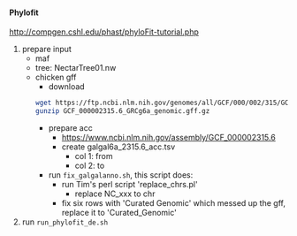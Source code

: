 
#### Phylofit
http://compgen.cshl.edu/phast/phyloFit-tutorial.php
1. prepare input
    - maf
    - tree: NectarTree01.nw
    - chicken gff
        - download
        ```bash
        wget https://ftp.ncbi.nlm.nih.gov/genomes/all/GCF/000/002/315/GCF_000002315.6_GRCg6a/GCF_000002315.6_GRCg6a_genomic.gff.gz
        gunzip GCF_000002315.6_GRCg6a_genomic.gff.gz
        ```
        - prepare acc
          - https://www.ncbi.nlm.nih.gov/assembly/GCF_000002315.6
          - create galgal6a_2315.6_acc.tsv
            - col 1: from
            - col 2: to
        - run ```fix_galgalanno.sh```, this script does:
            - run Tim's perl script 'replace_chrs.pl'
                - replace NC_xxx to chr
            - fix six rows with 'Curated  Genomic' which messed up the gff, replace it to 'Curated_Genomic'
2. run ```run_phylofit_de.sh```
